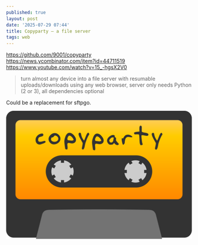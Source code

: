 ```yaml
---
published: true
layout: post
date: '2025-07-29 07:44'
title: Copyparty – a file server
tags: web 
---
```

<https://github.com/9001/copyparty>  
<https://news.ycombinator.com/item?id=44711519>  
<https://www.youtube.com/watch?v=15_-hgsX2V0>

> turn almost any device into a file server with resumable uploads/downloads using any web browser, server only needs Python (2 or 3), all dependencies optional

Could be a replacement for sftpgo.

![logo](https://raw.githubusercontent.com/9001/copyparty/hovudstraum/docs/logo.svg)

